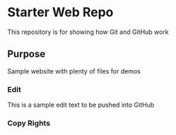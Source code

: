 # Starter Web Repo

This repository is for showing how Git and GitHub work

## Purpose

Sample website with plenty of files for demos

### Edit

This is a sample edit text to be pushed into GitHub

### Copy Rights

<!-- SAMPLE COPYRIGHT -->
